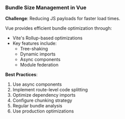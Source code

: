 ### Bundle Size Management in Vue

**Challenge**: Reducing JS payloads for faster load times.

Vue provides efficient bundle optimization through:

- Vite's Rollup-based optimizations
- Key features include:
  - Tree-shaking
  - Dynamic imports
  - Async components
  - Module federation

**Best Practices**:
1. Use async components
2. Implement route-level code splitting
3. Optimize dependency imports
4. Configure chunking strategy
5. Regular bundle analysis
6. Use production optimizations